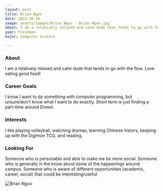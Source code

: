 ```yaml
---
layout: post
title: Brian Ngov 
date: 2022-10-20
image: assets/images/Brian_Ngov - Brian Ngov.jpg
about: I am a relatively relaxed and calm dude that tends to go with the flow. Love eating good food! 
year: Freshman
major: Computer Science

---
```


### About

I am a relatively relaxed and calm dude that tends to go with the flow. Love eating good food! 

### Career Goals

I know I want to do something with computer programming, but unsure/don't know what I want to do exactly. Short term is just finding a part-time around Drexel.

### Interests

I like playing volleyball, watching dramas, learning Chinese history, keeping up with the Digimon TCG, and reading.

### Looking For

Someone who is personable and able to make me be more social. Someone who is generally in the know about some of the happenings around campus. Someone who is aware of different opportunities (academic, career, social) that could be interesting/useful. 

<div class="text-center my-5">
    <img src="https://sase-drexel.github.io/mentorship-2022/assets/images/Brian_Ngov - Brian Ngov.jpg" alt="Brian Ngov" class="rounded post-img" />
</div>
